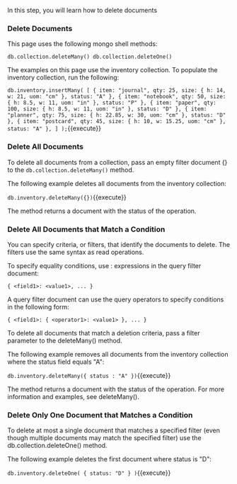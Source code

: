 In this step, you will learn how to delete documents

### Delete Documents

This page uses the following mongo shell methods:

`db.collection.deleteMany()
db.collection.deleteOne()`

The examples on this page use the inventory collection. To populate the inventory collection, run the following:

`db.inventory.insertMany( [
   { item: "journal", qty: 25, size: { h: 14, w: 21, uom: "cm" }, status: "A" },
   { item: "notebook", qty: 50, size: { h: 8.5, w: 11, uom: "in" }, status: "P" },
   { item: "paper", qty: 100, size: { h: 8.5, w: 11, uom: "in" }, status: "D" },
   { item: "planner", qty: 75, size: { h: 22.85, w: 30, uom: "cm" }, status: "D" },
   { item: "postcard", qty: 45, size: { h: 10, w: 15.25, uom: "cm" }, status: "A" },
] );`{{execute}}

### Delete All Documents

To delete all documents from a collection, pass an empty filter document {} to the `db.collection.deleteMany()` method.

The following example deletes all documents from the inventory collection:

`db.inventory.deleteMany({})`{{execute}}

The method returns a document with the status of the operation. 

### Delete All Documents that Match a Condition

You can specify criteria, or filters, that identify the documents to delete. The filters use the same syntax as read operations.

To specify equality conditions, use <field>:<value> expressions in the query filter document:

`{ <field1>: <value1>, ... }`

A query filter document can use the query operators to specify conditions in the following form:

`{ <field1>: { <operator1>: <value1> }, ... }`

To delete all documents that match a deletion criteria, pass a filter parameter to the deleteMany() method.

The following example removes all documents from the inventory collection where the status field equals "A":

`db.inventory.deleteMany({ status : "A" })`{{execute}}

The method returns a document with the status of the operation. For more information and examples, see deleteMany().

### Delete Only One Document that Matches a Condition

To delete at most a single document that matches a specified filter (even though multiple documents may match the specified filter) use the db.collection.deleteOne() method.

The following example deletes the first document where status is "D":

`db.inventory.deleteOne( { status: "D" } )`{{execute}}